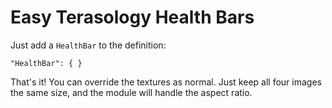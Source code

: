 # Easy Terasology Health Bars

Just add a `HealthBar` to the definition:

```
"HealthBar": { }
```

That's it! You can override the textures as normal. Just keep all four images
the same size, and the module will handle the aspect ratio.

